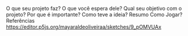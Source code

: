 O que seu projeto faz?
O que você espera dele?
Qual seu objetivo com o projeto?
Por que é importante?
Como teve a ideia?
Resumo
Como Jogar?
Referências
https://editor.p5js.org/mayaraldeoliveiraa/sketches/9_pOMVUAx
